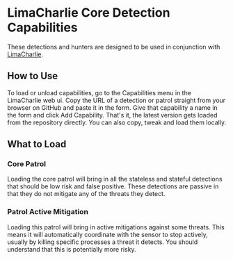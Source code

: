 # LimaCharlie Core Detection Capabilities

These detections and hunters are designed to be used in conjunction with [LimaCharlie](https://github.com/refractionpoint/limacharlie).

## How to Use
To load or unload capabilities, go to the Capabilities menu in the LimaCharlie web ui. Copy the URL of a detection or patrol straight from your 
browser on GitHub and paste it in the form. Give that capability a name in the form and click Add Capability. 
That's it, the latest version gets loaded from the repository directly. You can also copy, tweak and load them locally.

## What to Load

### Core Patrol
Loading the core patrol will bring in all the stateless and stateful detections that should be low risk and false positive.
These detections are passive in that they do not mitigate any of the threats they detect.


### Patrol Active Mitigation
Loading this patrol will bring in active mitigations against some threats. This means it will automatically coordinate with the sensor
to stop actively, usually by killing specific processes a threat it detects. You should understand that this is potentially more risky.
